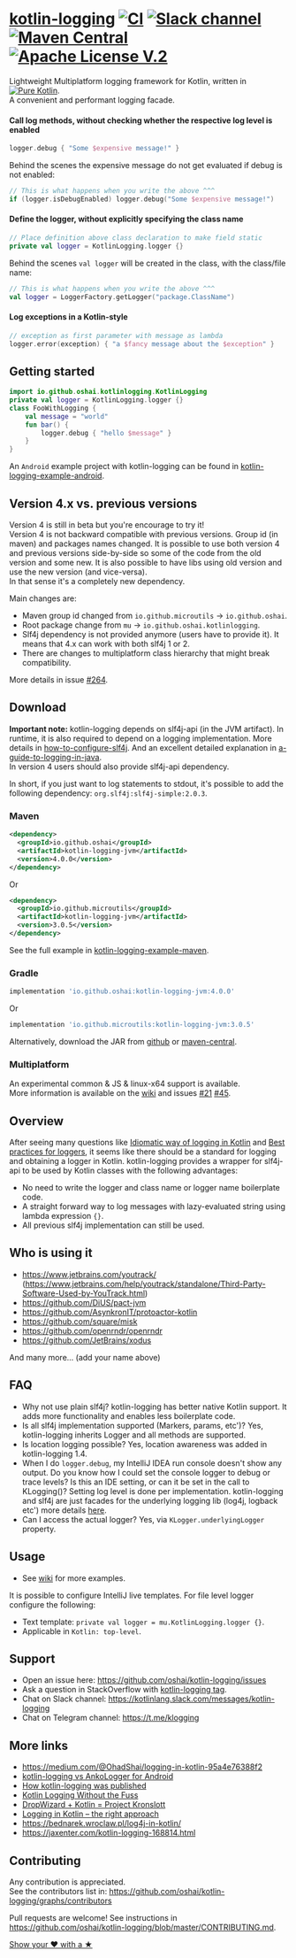 # [kotlin-logging](https://github.com/oshai/kotlin-logging) [![CI](https://github.com/oshai/kotlin-logging/actions/workflows/ci.yml/badge.svg?branch=master)](https://github.com/oshai/kotlin-logging/actions/workflows/ci.yml) [![Slack channel](https://img.shields.io/badge/Chat-Slack-blue.svg)](https://kotlinlang.slack.com/messages/kotlin-logging/) [![Maven Central](https://img.shields.io/maven-central/v/io.github.oshai/kotlin-logging.svg)](http://search.maven.org/#search%7Cga%7C1%7Cg%3A%22io.github.oshai%22) [![Apache License V.2](https://img.shields.io/badge/license-Apache%20V.2-blue.svg)](https://github.com/oshai/kotlin-logging/blob/master/LICENSE)

Lightweight Multiplatform logging framework for Kotlin, written in 
[![Pure Kotlin](https://img.shields.io/badge/100%25-kotlin-blue.svg)](https://kotlinlang.org/).  
A convenient and performant logging facade.  

#### Call log methods, without checking whether the respective log level is enabled
```Kotlin
logger.debug { "Some $expensive message!" }
```

Behind the scenes the expensive message do not get evaluated if debug is not enabled:
```Kotlin
// This is what happens when you write the above ^^^
if (logger.isDebugEnabled) logger.debug("Some $expensive message!")
```

#### Define the logger, without explicitly specifying the class name
```Kotlin
// Place definition above class declaration to make field static
private val logger = KotlinLogging.logger {}
```

Behind the scenes `val logger` will be created in the class, with the class/file name:
```Kotlin
// This is what happens when you write the above ^^^
val logger = LoggerFactory.getLogger("package.ClassName")
```

#### Log exceptions in a Kotlin-style
```Kotlin
// exception as first parameter with message as lambda
logger.error(exception) { "a $fancy message about the $exception" }
```

## Getting started
 
```Kotlin
import io.github.oshai.kotlinlogging.KotlinLogging
private val logger = KotlinLogging.logger {} 
class FooWithLogging {
    val message = "world"
    fun bar() {
        logger.debug { "hello $message" }
    }
}
```

An `Android` example project with kotlin-logging can be found in [kotlin-logging-example-android](https://github.com/oshai/kotlin-logging-example-android).

## Version 4.x vs. previous versions

Version 4 is still in beta but you're encourage to try it!  
Version 4 is not backward compatible with previous versions. Group id (in maven) and packages names changed.
It is possible to use both version 4 and previous versions side-by-side so some of the code from the old version
and some new. It is also possible to have libs using old version and use the new version (and vice-versa).  
In that sense it's a completely new dependency.

Main changes are:
- Maven group id changed from `io.github.microutils` -> `io.github.oshai`.
- Root package change from `mu` -> `io.github.oshai.kotlinlogging`.
- Slf4j dependency is not provided anymore (users have to provide it). It means that 4.x can work with both slf4j 1 or 2.
- There are changes to multiplatform class hierarchy that might break compatibility.

More details in issue [#264](https://github.com/oshai/kotlin-logging/issues/264).

## Download

**Important note:** kotlin-logging depends on slf4j-api (in the JVM artifact). In runtime, it is also required to depend on a logging implementation. More details in [how-to-configure-slf4j](http://saltnlight5.blogspot.co.il/2013/08/how-to-configure-slf4j-with-different.html). And an excellent detailed explanation in [a-guide-to-logging-in-java](https://www.marcobehler.com/guides/a-guide-to-logging-in-java).  
In version 4 users should also provide slf4j-api dependency.

In short, if you just want to log statements to stdout, it's possible to add the following dependency: `org.slf4j:slf4j-simple:2.0.3`.

### Maven
```xml
<dependency>
  <groupId>io.github.oshai</groupId>
  <artifactId>kotlin-logging-jvm</artifactId>
  <version>4.0.0</version>
</dependency>
```
Or
```xml
<dependency>
  <groupId>io.github.microutils</groupId>
  <artifactId>kotlin-logging-jvm</artifactId>
  <version>3.0.5</version>
</dependency>
```
See the full example in [kotlin-logging-example-maven](https://github.com/oshai/kotlin-logging-example-maven).  

### Gradle
```Groovy
implementation 'io.github.oshai:kotlin-logging-jvm:4.0.0'
```
Or
```Groovy
implementation 'io.github.microutils:kotlin-logging-jvm:3.0.5'
```

Alternatively, download the JAR from [github](https://github.com/oshai/kotlin-logging/releases/latest)  or [maven-central](https://repo1.maven.org/maven2/io/github/oshai/).

### Multiplatform

An experimental common & JS & linux-x64 support is available.  
More information is available on the [wiki](https://github.com/oshai/kotlin-logging/wiki/Multiplatform-support) and issues [#21](https://github.com/oshai/kotlin-logging/issues/21) [#45](https://github.com/oshai/kotlin-logging/issues/45).

## Overview

After seeing many questions like [Idiomatic way of logging in Kotlin](http://stackoverflow.com/questions/34416869/idiomatic-way-of-logging-in-kotlin) and [Best practices for loggers](https://discuss.kotlinlang.org/t/best-practices-for-loggers/226/15), it seems like there should be a standard for logging and obtaining a logger in Kotlin. kotlin-logging provides a wrapper for slf4j-api to be used by Kotlin classes with the following advantages:
  - No need to write the logger and class name or logger name boilerplate code.
  - A straight forward way to log messages with lazy-evaluated string using lambda expression `{}`.
  - All previous slf4j implementation can still be used.

## Who is using it

- https://www.jetbrains.com/youtrack/ (https://www.jetbrains.com/help/youtrack/standalone/Third-Party-Software-Used-by-YouTrack.html)
- https://github.com/DiUS/pact-jvm
- https://github.com/AsynkronIT/protoactor-kotlin
- https://github.com/square/misk
- https://github.com/openrndr/openrndr
- https://github.com/JetBrains/xodus

And many more... (add your name above)

## FAQ

- Why not use plain slf4j? kotlin-logging has better native Kotlin support. It adds more functionality and enables less boilerplate code.
- Is all slf4j implementation supported (Markers, params, etc')? Yes, kotlin-logging inherits Logger and all methods are supported.
- Is location logging possible? Yes, location awareness was added in kotlin-logging 1.4.
- When I do `logger.debug`, my IntelliJ IDEA run console doesn't show any output. Do you know how I could set the console logger to debug or trace levels? Is this an IDE setting, or can it be set in the call to KLogging()? Setting log level is done per implementation. kotlin-logging and slf4j are just facades for the underlying logging lib (log4j, logback etc') more details [here](http://stackoverflow.com/questions/43146977/how-to-configure-kotlin-logging-logger).
- Can I access the actual logger? Yes, via `KLogger.underlyingLogger` property.

## Usage

- See [wiki](https://github.com/oshai/kotlin-logging/wiki) for more examples.

It is possible to configure IntelliJ live templates. For file level logger configure the following:
- Text template: `private val logger = mu.KotlinLogging.logger {}`.
- Applicable in `Kotlin: top-level`.

## Support

- Open an issue here: https://github.com/oshai/kotlin-logging/issues
- Ask a question in StackOverflow with [kotlin-logging tag](http://stackoverflow.com/tags/kotlin-logging/info).
- Chat on Slack channel: https://kotlinlang.slack.com/messages/kotlin-logging
- Chat on Telegram channel: https://t.me/klogging

## More links

- https://medium.com/@OhadShai/logging-in-kotlin-95a4e76388f2
- [kotlin-logging vs AnkoLogger for Android](https://medium.com/@OhadShai/logging-in-android-ankologger-vs-kotlin-logging-bb693671442a)
- [How kotlin-logging was published](https://medium.com/@OhadShai/no-forks-one-star-now-what-how-i-published-my-open-source-projects-8a5b5ae35d2c#.e3ygj6uf3)
- [Kotlin Logging Without the Fuss](https://realjenius.com/2017/08/31/logging-in-kotlin/)
- [DropWizard + Kotlin = Project Kronslott](https://medium.com/@davideriksson_91895/dropwizard-kotlin-project-kronslott-e2aa51b277b8)
- [Logging in Kotlin – the right approach](https://amarszalek.net/blog/2018/05/13/logging-in-kotlin-right-approach/)
- https://bednarek.wroclaw.pl/log4j-in-kotlin/
- https://jaxenter.com/kotlin-logging-168814.html

## Contributing

Any contribution is appreciated.  
See the contributors list in: https://github.com/oshai/kotlin-logging/graphs/contributors

Pull requests are welcome! See instructions in https://github.com/oshai/kotlin-logging/blob/master/CONTRIBUTING.md.  

[Show your ❤ with a ★](https://github.com/oshai/kotlin-logging/stargazers)


